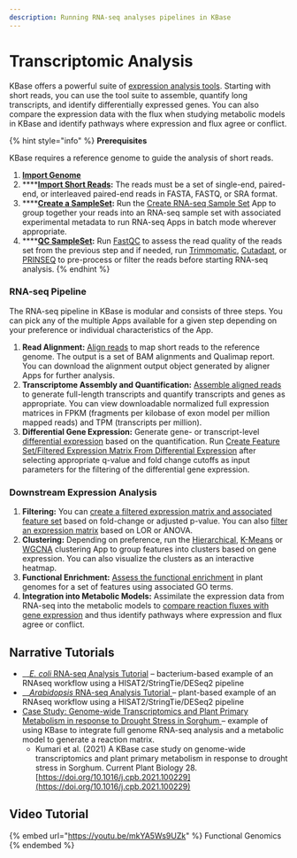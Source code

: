 ```yaml
---
description: Running RNA-seq analyses pipelines in KBase
---
```


# Transcriptomic Analysis

KBase offers a powerful suite of [expression analysis tools](https://kbase.us/applist/#Expression). Starting with short reads, you can use the tool suite to assemble, quantify long transcripts, and identify differentially expressed genes. You can also compare the expression data with the flux when studying metabolic models in KBase and identify pathways where expression and flux agree or conflict.

{% hint style="info" %}
**Prerequisites**

KBase requires a reference genome to guide the analysis of short reads.&#x20;

1. ****[**Import Genome**](../../data/upload-download-guide/genome.md)****
2. ****[**Import Short Reads**](../../data/upload-download-guide/reads.md)**:** The reads must be a set of single-end, paired-end, or interleaved paired-end reads in FASTA, FASTQ, or SRA format.
3. ****[**Create a SampleSet**](../../data/upload-download-guide/sampleset.md)**:** Run the [Create RNA-seq Sample Set](https://narrative.kbase.us/#catalog/apps/KBaseRNASeq/describe\_rnaseq\_experiment/release) App to group together your reads into an RNA-seq sample set with associated experimental metadata to run RNA-seq Apps in batch mode wherever appropriate.
4. ****[**QC SampleSet**](../../apps/analysis/expression.md#reads-management)**:** Run [FastQC](https://narrative.kbase.us/#appcatalog/app/kb\_fastqc/runFastQC/release) to assess the read quality of the reads set from the previous step and if needed, run [Trimmomatic](https://narrative.kbase.us/#appcatalog/app/kb\_trimmomatic/run\_trimmomatic/release), [Cutadapt](https://narrative.kbase.us/#appcatalog/app/kb\_cutadapt/remove\_adapters/release), or [PRINSEQ](https://narrative.kbase.us/#appcatalog/app/kb\_PRINSEQ/execReadLibraryPRINSEQ/release) to pre-process or filter the reads before starting RNA-seq analysis.
{% endhint %}

### RNA-seq Pipeline

The RNA-seq pipeline in KBase is modular and consists of three steps. You can pick any of the multiple Apps available for a given step depending on your preference or individual characteristics of the App.

1. **Read Alignment:** [Align reads](../../apps/analysis/expression.md#reads-alignment) to map short reads to the reference genome. The output is a set of BAM alignments and Qualimap report. You can download the alignment output object generated by aligner Apps for further analysis.
2. **Transcriptome Assembly and Quantification:** [Assemble aligned reads](../../apps/analysis/expression.md#reads-assembly) to generate full-length transcripts and quantify transcripts and genes as appropriate. You can view downloadable normalized full expression matrices in FPKM (fragments per kilobase of exon model per million mapped reads) and TPM (transcripts per million).
3. **Differential Gene Expression:** Generate gene- or transcript-level [differential expression](../../apps/analysis/expression.md#differential-expression) based on the quantification. Run [Create Feature Set/Filtered Expression Matrix From Differential Expression](https://narrative.kbase.us/#appcatalog/app/FeatureSetUtils/upload\_featureset\_from\_diff\_expr/release) after selecting appropriate q-value and fold change cutoffs as input parameters for the filtering of the differential gene expression.

### Downstream Expression Analysis

1. **Filtering:** You can [create a filtered expression matrix and associated feature set](https://narrative.kbase.us/#catalog/apps/FeatureSetUtils/upload\_featureset\_from\_diff\_expr/release) based on fold-change or adjusted p-value. You can also [filter an expression matrix](https://narrative.kbase.us/#catalog/apps/CoExpression/expression\_toolkit\_filter\_expression/release) based on LOR or ANOVA.
2. **Clustering:** Depending on preference, run the [Hierarchical](https://narrative.kbase.us/#catalog/apps/KBaseFeatureValues/expression\_toolkit\_cluster\_hierarchical/release), [K-Means](https://narrative.kbase.us/#catalog/apps/KBaseFeatureValues/expression\_toolkit\_cluster\_k\_means/release) or [WGCNA](https://narrative.kbase.us/#catalog/apps/CoExpression/expression\_toolkit\_cluster\_WGCNA/release) clustering App to group features into clusters based on gene expression. You can also visualize the clusters as an interactive heatmap.
3. **Functional Enrichment:** [Assess the functional enrichment](https://narrative.kbase.us/#appcatalog/app/kb\_functional\_enrichment\_1/functional\_enrichment\_go\_term/release) in plant genomes for a set of features using associated GO terms.
4. **Integration into Metabolic Models:** Assimilate the expression data from RNA-seq into the metabolic models to [compare reaction fluxes with gene expression](https://narrative.kbase.us/#appcatalog/app/fba\_tools/compare\_flux\_with\_expression) and thus identify pathways where expression and flux agree or conflict.

## **Narrative Tutorials**

* __[_E. coli_ RNA-seq Analysis Tutorial](https://narrative.kbase.us/narrative/ws.50093.obj.1) – bacterium-based example of an RNAseq workflow using a HISAT2/StringTie/DESeq2 pipeline
* __[_Arabidopsis_ RNA-seq Analysis Tutorial ](https://narrative.kbase.us/narrative/ws.19391.obj.1)– plant-based example of an RNAseq workflow using a HISAT2/StringTie/DESeq2 pipeline
* [Case Study: Genome-wide Transcriptomics and Plant Primary Metabolism in response to Drought Stress in Sorghum ](https://kbase.us/n/101788/79/) – example of using KBase to integrate full genome RNA-seq analysis and a metabolic model to generate a reaction matrix.&#x20;
  * Kumari et al. (2021) A KBase case study on genome-wide transcriptomics and plant primary metabolism in response to drought stress in Sorghum. Current Plant Biology 28. [https://doi.org/10.1016/j.cpb.2021.100229](https://doi.org/10.1016/j.cpb.2021.100229)

## **Video Tutorial**&#x20;

{% embed url="https://youtu.be/mkYA5Ws9UZk" %}
Functional Genomics&#x20;
{% endembed %}

